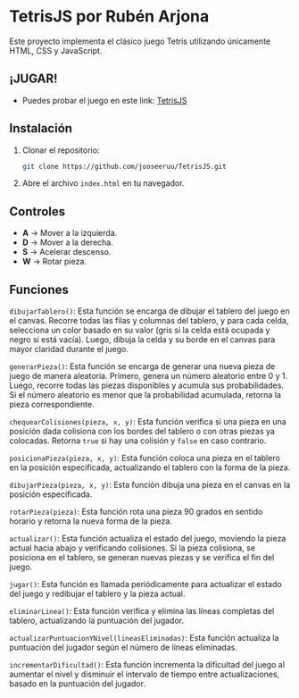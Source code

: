 # TetrisJS por Rubén Arjona

Este proyecto implementa el clásico juego Tetris utilizando únicamente HTML, CSS y JavaScript.

## ¡JUGAR!

- Puedes probar el juego en este link: [TetrisJS](https://tetrisbyjooseeruu.netlify.app/)

## Instalación

1. Clonar el repositorio:

    ```bash
    git clone https://github.com/jooseeruu/TetrisJS.git
    ```

2. Abre el archivo `index.html` en tu navegador.

## Controles

- **A** -> Mover a la izquierda.
- **D** -> Mover a la derecha.
- **S** -> Acelerar descenso.
- **W** -> Rotar pieza.

## Funciones

`dibujarTablero()`: Esta función se encarga de dibujar el tablero del juego en el canvas. Recorre todas las filas y columnas del tablero, y para cada celda, selecciona un color basado en su valor (gris si la celda está ocupada y negro si está vacía). Luego, dibuja la celda y su borde en el canvas para mayor claridad durante el juego.

`generarPieza()`: Esta función se encarga de generar una nueva pieza de juego de manera aleatoria. Primero, genera un número aleatorio entre 0 y 1. Luego, recorre todas las piezas disponibles y acumula sus probabilidades. Si el número aleatorio es menor que la probabilidad acumulada, retorna la pieza correspondiente.

`chequearColisiones(pieza, x, y)`: Esta función verifica si una pieza en una posición dada colisiona con los bordes del tablero o con otras piezas ya colocadas. Retorna `true` si hay una colisión y `false` en caso contrario.

`posicionaPieza(pieza, x, y)`: Esta función coloca una pieza en el tablero en la posición especificada, actualizando el tablero con la forma de la pieza.

`dibujarPieza(pieza, x, y)`: Esta función dibuja una pieza en el canvas en la posición especificada.

`rotarPieza(pieza)`: Esta función rota una pieza 90 grados en sentido horario y retorna la nueva forma de la pieza.

`actualizar()`: Esta función actualiza el estado del juego, moviendo la pieza actual hacia abajo y verificando colisiones. Si la pieza colisiona, se posiciona en el tablero, se generan nuevas piezas y se verifica el fin del juego.

`jugar()`: Esta función es llamada periódicamente para actualizar el estado del juego y redibujar el tablero y la pieza actual.

`eliminarLinea()`: Esta función verifica y elimina las líneas completas del tablero, actualizando la puntuación del jugador.

`actualizarPuntuacionYNivel(lineasEliminadas)`: Esta función actualiza la puntuación del jugador según el número de líneas eliminadas.

`incrementarDificultad()`: Esta función incrementa la dificultad del juego al aumentar el nivel y disminuir el intervalo de tiempo entre actualizaciones, basado en la puntuación del jugador.